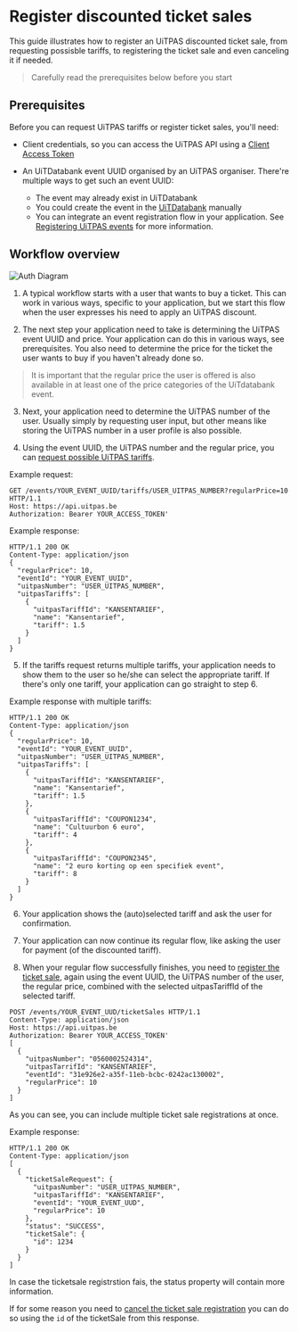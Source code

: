 # Register discounted ticket sales

This guide illustrates how to register an UiTPAS discounted ticket sale, from requesting possisble tariffs, to registering the ticket sale and even canceling it if needed.

<!-- theme: warning -->

> Carefully read the prerequisites below before you start

## Prerequisites

Before you can request UiTPAS tariffs or register ticket sales, you'll need:

* Client credentials, so you can access the UiTPAS API using a [Client Access Token](/docs/uitpas/docs/Guides/Authentication.md#client-access-token)

* An UiTDatabank event UUID organised by an UiTPAS organiser. There're multiple ways to get such an event UUID:
  * The event may already exist in UiTDatabank
  * You could create the event in the [UiTDatabank](https://www.uitdatabank.be) manually 
  * You can integrate an event registration flow in your application. See [Registering UiTPAS events](Registering-UiTPAS-events.md) for more information. 


## Workflow overview

![Auth Diagram](https://acc.uitid.be/api/uitpas-ticketsale-flow.png)

1. A typical workflow starts with a user that wants to buy a ticket. This can work in various ways, specific to your application, but we start this flow when the user expresses his need to apply an UiTPAS discount.

2. The next step your application need to take is determining the UiTPAS event UUID and price. Your application can do this in various ways, see prerequisites. You also need to determine the price for the ticket the user wants to buy if you haven't already done so. 

> It is important that the regular price the user is offered is also available in at least one of the price categories of the UiTdatabank event.

3. Next, your application need to determine the UiTPAS number of the user. Usually simply by requesting user input, but other means like storing the UiTPAS number in a user profile is also possible.


4. Using the event UUID, the UiTPAS number and the regular price, you can [request possible UiTPAS tariffs](/docs/uitpas/reference/UiTPAS.v2.json/paths/~1events~1%7BeventId%7D~1tariffs~1%7BuitpasNumber%7D/get).

Example request:
```http
GET /events/YOUR_EVENT_UUID/tariffs/USER_UITPAS_NUMBER?regularPrice=10 HTTP/1.1
Host: https://api.uitpas.be
Authorization: Bearer YOUR_ACCESS_TOKEN'
```


Example response:
```http
HTTP/1.1 200 OK
Content-Type: application/json
{
  "regularPrice": 10,
  "eventId": "YOUR_EVENT_UUID",
  "uitpasNumber": "USER_UITPAS_NUMBER",
  "uitpasTariffs": [
    {
      "uitpasTariffId": "KANSENTARIEF",
      "name": "Kansentarief",
      "tariff": 1.5
    }
  ]
}
```

5. If the tariffs request returns multiple tariffs, your application needs to show them to the user so he/she can select the appropriate tariff. If there's only one tariff, your application can go straight to step 6.

Example response with multiple tariffs:
```http
HTTP/1.1 200 OK
Content-Type: application/json
{
  "regularPrice": 10,
  "eventId": "YOUR_EVENT_UUID",
  "uitpasNumber": "USER_UITPAS_NUMBER",
  "uitpasTariffs": [
    {
      "uitpasTariffId": "KANSENTARIEF",
      "name": "Kansentarief",
      "tariff": 1.5
    },
    {
      "uitpasTariffId": "COUPON1234",
      "name": "Cultuurbon 6 euro",
      "tariff": 4
    },
    {
      "uitpasTariffId": "COUPON2345",
      "name": "2 euro korting op een specifiek event",
      "tariff": 8
    }
  ]
}
```


6. Your application shows the (auto)selected tariff and ask the user for confirmation. 

7. Your application can now continue its regular flow, like asking the user for payment (of the discounted tariff).

8. When your regular flow successfully finishes, you need to [register the ticket sale](/docs/uitpas/reference/UiTPAS.v2.json/paths/~1events~1%7BeventId%7D~1ticketSalesB/post), again using the event UUID, the UiTPAS number of the user, the regular price, combined with the selected uitpasTariffId of the selected tariff.


```http
POST /events/YOUR_EVENT_UUD/ticketSales HTTP/1.1
Content-Type: application/json
Host: https://api.uitpas.be
Authorization: Bearer YOUR_ACCESS_TOKEN'
[
  {
    "uitpasNumber": "0560002524314",
    "uitpasTarrifId": "KANSENTARIEF",
    "eventId": "31e926e2-a35f-11eb-bcbc-0242ac130002",
    "regularPrice": 10
  }
]
```

As you can see, you can include multiple ticket sale registrations at once.

Example response:
```http
HTTP/1.1 200 OK
Content-Type: application/json
[
  {
    "ticketSaleRequest": {
      "uitpasNumber": "USER_UITPAS_NUMBER",
      "uitpasTariffId": "KANSENTARIEF",
      "eventId": "YOUR_EVENT_UUD",
      "regularPrice": 10
    },
    "status": "SUCCESS",
    "ticketSale": {
      "id": 1234
    }
  }
]
```

In case the ticketsale registrstion fais, the status property will contain more information. 

If for some reason you need to [cancel the ticket sale registration](/docs/uitpas/reference/UiTPAS.v2.json/paths/~1events~1%7BeventId%7D~1ticketSales~1%7BticketSaleId%7D/delete) you can do so using the `id` of the ticketSale from this response.

